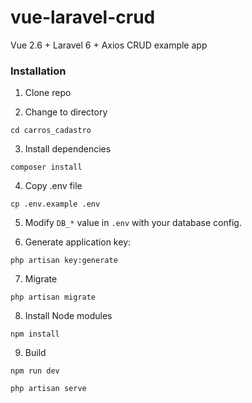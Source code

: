 # vue-laravel-crud

Vue 2.6 + Laravel 6 + Axios CRUD example app


### Installation

1. Clone repo

2. Change to directory

````
cd carros_cadastro
````   

3. Install dependencies

````
composer install
````

4. Copy .env file

```
cp .env.example .env
```

5. Modify `DB_*` value in `.env` with your database config.

6. Generate application key:

````
php artisan key:generate
````

7. Migrate
````
php artisan migrate
````

8. Install Node modules
````
npm install
````

9. Build

````
npm run dev

php artisan serve
````